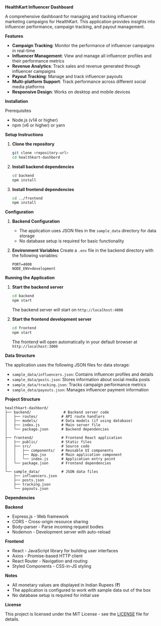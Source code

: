 **HealthKart Influencer Dashboard**

A comprehensive dashboard for managing and tracking influencer marketing campaigns for HealthKart. This application provides insights into influencer performance, campaign tracking, and payout management.

**Features**

- **Campaign Tracking**: Monitor the performance of influencer campaigns in real-time
- **Influencer Management**: View and manage all influencer profiles and their performance metrics
- **Revenue Analytics**: Track sales and revenue generated through influencer campaigns
- **Payout Tracking**: Manage and track influencer payouts
- **Multi-platform Support**: Track performance across different social media platforms
- **Responsive Design**: Works on desktop and mobile devices

**Installation**

 Prerequisites
- Node.js (v14 or higher)
- npm (v6 or higher) or yarn

**Setup Instructions**

1. **Clone the repository**
   ```bash
   git clone <repository-url>
   cd healthkart-dashbord
   ```

2. **Install backend dependencies**
   ```bash
   cd backend
   npm install
   ```

3. **Install frontend dependencies**
   ```bash
   cd ../frontend
   npm install
   ```

**Configuration**

1. **Backend Configuration**
   - The application uses JSON files in the `sample_data` directory for data storage
   - No database setup is required for basic functionality

2. **Environment Variables**
   Create a `.env` file in the backend directory with the following variables:
   ```
   PORT=4000
   NODE_ENV=development
   ```

**Running the Application**

1. **Start the backend server**
   ```bash
   cd backend
   npm start
   ```
   The backend server will start on `http://localhost:4000`

2. **Start the frontend development server**
   ```bash
   cd frontend
   npm start
   ```
   The frontend will open automatically in your default browser at `http://localhost:3000`

**Data Structure**

The application uses the following JSON files for data storage:

- `sample_data/influencers.json`: Contains influencer profiles and details
- `sample_data/posts.json`: Stores information about social media posts
- `sample_data/tracking.json`: Tracks campaign performance metrics
- `sample_data/payouts.json`: Manages influencer payment information

**Project Structure**

```
healthkart-dashbord/
├── backend/               # Backend server code
│   ├── routes/           # API route handlers
│   ├── models/           # Data models (if using database)
│   ├── index.js          # Main server file
│   └── package.json      # Backend dependencies
│
├── frontend/             # Frontend React application
│   ├── public/           # Static files
│   ├── src/              # Source code
│   │   ├── components/   # Reusable UI components
│   │   ├── App.jsx       # Main application component
│   │   └── index.js      # Application entry point
│   └── package.json      # Frontend dependencies
│
└── sample_data/          # JSON data files
    ├── influencers.json
    ├── posts.json
    ├── tracking.json
    └── payouts.json
```

**Dependencies**

 **Backend**
- Express.js - Web framework
- CORS - Cross-origin resource sharing
- Body-parser - Parse incoming request bodies
- Nodemon - Development server with auto-reload

 **Frontend**
- React - JavaScript library for building user interfaces
- Axios - Promise-based HTTP client
- React Router - Navigation and routing
- Styled Components - CSS-in-JS styling

**Notes**

- All monetary values are displayed in Indian Rupees (₹)
- The application is configured to work with sample data out of the box
- No database setup is required for initial use

**License**

This project is licensed under the MIT License - see the [LICENSE](LICENSE) file for details.
